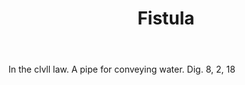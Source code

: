 ---
title: Fistula
letter: F
permalink: "/definitions/bld-fistula.html"
body: In the clvll law. A pipe for conveying water. Dig. 8, 2, 18
published_at: '2018-07-07'
source: Black's Law Dictionary 2nd Ed (1910)
layout: post
---